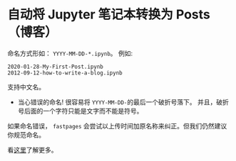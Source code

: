 # 自动将 Jupyter 笔记本转换为 Posts（博客）

命名方式形如： `YYYY-MM-DD-*.ipynb`。 例如:

```shell
2020-01-28-My-First-Post.ipynb
2012-09-12-how-to-write-a-blog.ipynb
```
支持中文名。

- 当心错误的命名!  很容易将 `YYYY-MM-DD-`的最后一个破折号落下。 并且，破折号后面的一个字符只能是文字而不能是符号。

如果命名错误， `fastpages` 会尝试以上传时间加原名称来纠正。但我们仍然建议你规范命名。

看[这里](https://github.com/fastai/fastpages#writing-blog-posts-with-jupyter)了解更多。
